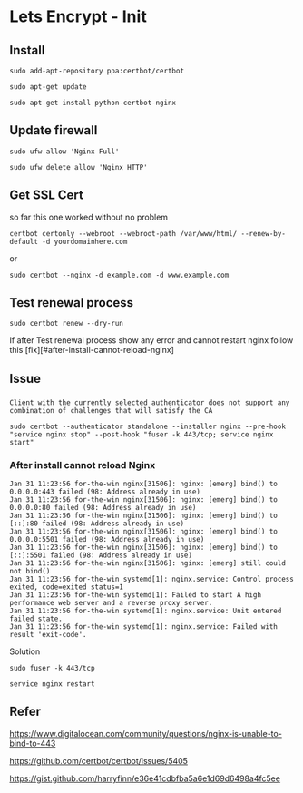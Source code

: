 # Lets Encrypt - Init

## Install

`sudo add-apt-repository ppa:certbot/certbot`

`sudo apt-get update`

`sudo apt-get install python-certbot-nginx`

## Update firewall

`sudo ufw allow 'Nginx Full'`

`sudo ufw delete allow 'Nginx HTTP'`

## Get SSL Cert

so far this one worked without no problem

`certbot certonly --webroot --webroot-path /var/www/html/ --renew-by-default -d yourdomainhere.com`

or

`sudo certbot --nginx -d example.com -d www.example.com`

## Test renewal process

`sudo certbot renew --dry-run`

If after Test renewal process show any error and cannot restart nginx follow this [fix][#after-install-cannot-reload-nginx]

## Issue

### 

```
Client with the currently selected authenticator does not support any combination of challenges that will satisfy the CA
```

`sudo certbot --authenticator standalone --installer nginx --pre-hook "service nginx stop" --post-hook "fuser -k 443/tcp; service nginx start"`

### After install cannot reload Nginx

```
Jan 31 11:23:56 for-the-win nginx[31506]: nginx: [emerg] bind() to 0.0.0.0:443 failed (98: Address already in use)
Jan 31 11:23:56 for-the-win nginx[31506]: nginx: [emerg] bind() to 0.0.0.0:80 failed (98: Address already in use)
Jan 31 11:23:56 for-the-win nginx[31506]: nginx: [emerg] bind() to [::]:80 failed (98: Address already in use)
Jan 31 11:23:56 for-the-win nginx[31506]: nginx: [emerg] bind() to 0.0.0.0:5501 failed (98: Address already in use)
Jan 31 11:23:56 for-the-win nginx[31506]: nginx: [emerg] bind() to [::]:5501 failed (98: Address already in use)
Jan 31 11:23:56 for-the-win nginx[31506]: nginx: [emerg] still could not bind()
Jan 31 11:23:56 for-the-win systemd[1]: nginx.service: Control process exited, code=exited status=1
Jan 31 11:23:56 for-the-win systemd[1]: Failed to start A high performance web server and a reverse proxy server.
Jan 31 11:23:56 for-the-win systemd[1]: nginx.service: Unit entered failed state.
Jan 31 11:23:56 for-the-win systemd[1]: nginx.service: Failed with result 'exit-code'.
```

Solution

`sudo fuser -k 443/tcp`

`service nginx restart`

## Refer

https://www.digitalocean.com/community/questions/nginx-is-unable-to-bind-to-443

https://github.com/certbot/certbot/issues/5405

https://gist.github.com/harryfinn/e36e41cdbfba5a6e1d69d6498a4fc5ee